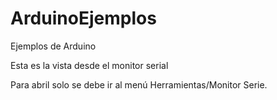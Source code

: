 # ArduinoEjemplos
Ejemplos de Arduino


Esta es la vista desde el monitor serial

Para abril solo se debe ir al menú Herramientas/Monitor Serie.

